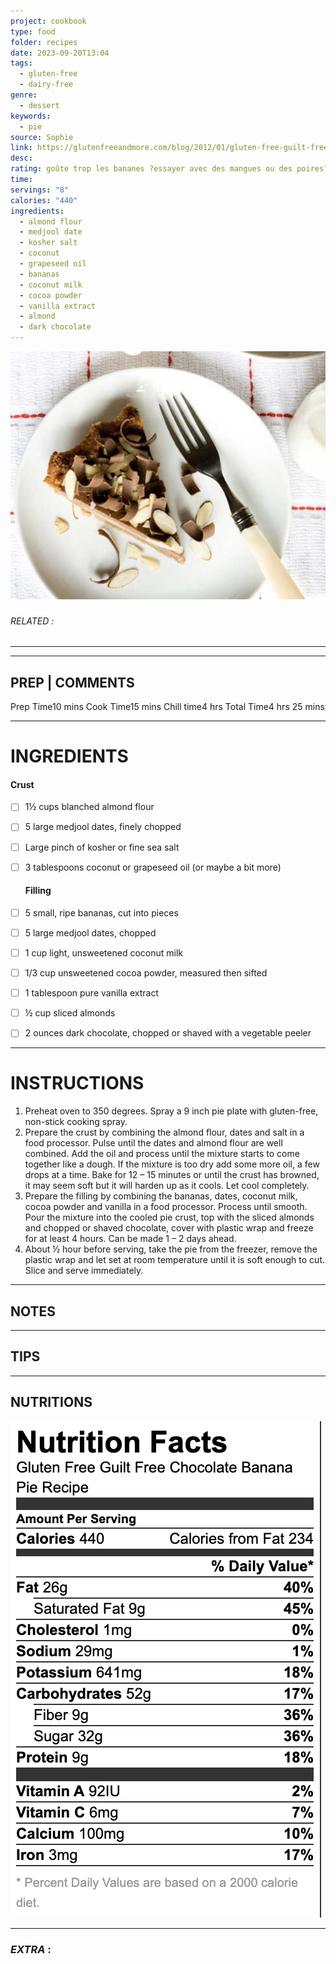 ```yaml
---
project: cookbook
type: food
folder: recipes
date: 2023-09-20T13:04
tags:
  - gluten-free
  - dairy-free
genre:
  - dessert
keywords:
  - pie
source: Sophie
link: https://glutenfreeandmore.com/blog/2012/01/gluten-free-guilt-free-chocolate-banana-pie-recipe.html
desc: 
rating: goûte trop les bananes ?essayer avec des mangues ou des poires?
time: 
servings: "8"
calories: "440"
ingredients:
  - almond flour
  - medjool date
  - kosher salt
  - coconut
  - grapeseed oil
  - bananas
  - coconut milk
  - cocoa powder
  - vanilla extract
  - almond
  - dark chocolate
---
```


![IMAGE](image_232.png)

###### *RELATED* : 
---


---
## PREP | COMMENTS

Prep Time10 mins
Cook Time15 mins
Chill time4 hrs
Total Time4 hrs 25 mins

---
# INGREDIENTS

#### **Crust**

- [ ] 1½ cups blanched almond flour
- [ ] 5 large medjool dates, finely chopped
- [ ] Large pinch of kosher or fine sea salt
- [ ] 3 tablespoons coconut or grapeseed oil (or maybe a bit more)

  #### **Filling**

- [ ] 5 small, ripe bananas, cut into pieces
- [ ] 5 large medjool dates, chopped
- [ ] 1 cup light, unsweetened coconut milk
- [ ] 1/3 cup unsweetened cocoa powder, measured then sifted
- [ ] 1 tablespoon pure vanilla extract
- [ ] ½ cup sliced almonds
- [ ] 2 ounces dark chocolate, chopped or shaved with a vegetable peeler

---
# INSTRUCTIONS

1. Preheat oven to 350 degrees. Spray a 9 inch pie plate with gluten-free, non-stick cooking spray.
2. Prepare the crust by combining the almond flour, dates and salt in a food processor. Pulse until the dates and almond flour are well combined. Add the oil and process until the mixture starts to come together like a dough. If the mixture is too dry add some more oil, a few drops at a time. Bake for 12 – 15 minutes or until the crust has browned, it may seem soft but it will harden up as it cools. Let cool completely.
3. Prepare the filling by combining the bananas, dates, coconut milk, cocoa powder and vanilla in a food processor. Process until smooth. Pour the mixture into the cooled pie crust, top with the sliced almonds and chopped or shaved chocolate, cover with plastic wrap and freeze for at least 4 hours. Can be made 1 – 2 days ahead.
4. About ½ hour before serving, take the pie from the freezer, remove the plastic wrap and let set at room temperature until it is soft enough to cut. Slice and serve immediately.

---
## NOTES



---
## TIPS



---
## NUTRITIONS

![IMAGE](image_233.png)


---
### *EXTRA* :



